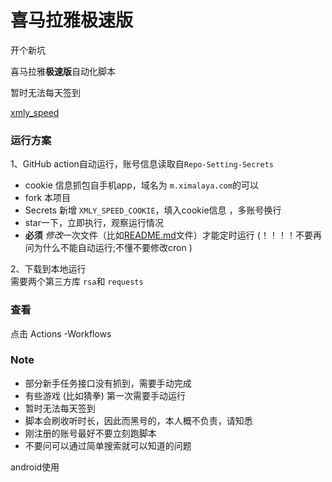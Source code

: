 # 喜马拉雅极速版

开个新坑

喜马拉雅**极速版**自动化脚本

暂时无法每天签到

 [xmly_speed](xmly_speed.py) 

### 运行方案

1、GitHub action自动运行，账号信息读取自`Repo-Setting-Secrets`  

- cookie 信息抓包自手机app，域名为 `m.ximalaya.com`的可以
- fork 本项目
- Secrets 新增 `XMLY_SPEED_COOKIE`，填入cookie信息 ，多账号换行
- star一下，立即执行，观察运行情况
-  **必须**  *修改*一次文件（比如[README.md](README.md)文件）才能定时运行   (！！！！不要再问为什么不能自动运行;不懂不要修改cron )

2、下载到本地运行   
   需要两个第三方库 `rsa`和 `requests`  
   

### 查看

点击 Actions -Workflows

### Note
- 部分新手任务接口没有抓到，需要手动完成  
- 有些游戏 (比如猜拳) 第一次需要手动运行
- 暂时无法每天签到
- 脚本会刷收听时长，因此而黑号的，本人概不负责，请知悉
- 刚注册的账号最好不要立刻跑脚本
- 不要问可以通过简单搜索就可以知道的问题

android使用


